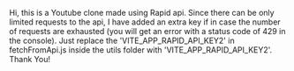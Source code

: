Hi, this is a Youtube clone made using Rapid api. Since there can be only limited requests to the api, I have added an extra key if in case the number of requests are exhausted (you will get an error with a status code of 429 in the console). Just replace the 'VITE_APP_RAPID_API_KEY2' in fetchFromApi.js inside the utils folder with 'VITE_APP_RAPID_API_KEY2'.
Thank You!
